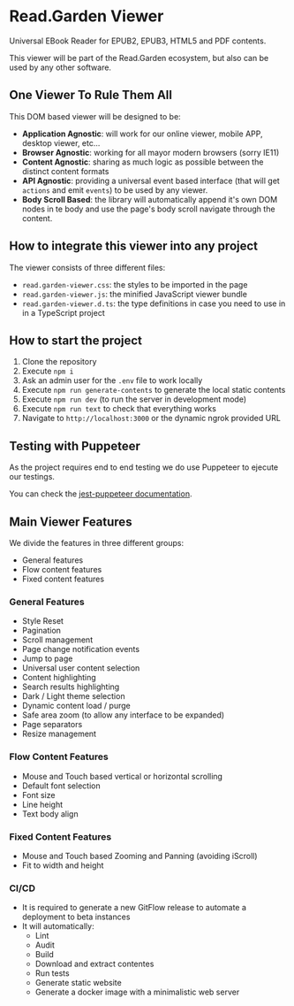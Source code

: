 # Read.Garden Viewer

Universal EBook Reader for EPUB2, EPUB3, HTML5 and PDF contents.

This viewer will be part of the Read.Garden ecosystem, but also can be used by any other software.

## One Viewer To Rule Them All

This DOM based viewer will be designed to be:

- **Application Agnostic**: will work for our online viewer, mobile APP, desktop viewer, etc...
- **Browser Agnostic**: working for all mayor modern browsers (sorry IE11)
- **Content Agnostic**: sharing as much logic as possible between the distinct content formats
- **API Agnostic**: providing a universal event based interface (that will get `actions` and emit `events`) to be used by any viewer.
- **Body Scroll Based**: the library will automatically append it's own DOM nodes in te body and use the page's body scroll navigate through the content.

## How to integrate this viewer into any project

The viewer consists of three different files:

- `read.garden-viewer.css`: the styles to be imported in the page
- `read.garden-viewer.js`: the minified JavaScript viewer bundle
- `read.garden-viewer.d.ts`: the type definitions in case you need to use in in a TypeScript project

## How to start the project

1. Clone the repository
2. Execute `npm i`
3. Ask an admin user for the `.env` file to work locally
4. Execute `npm run generate-contents` to generate the local static contents
5. Execute `npm run dev` (to run the server in development mode)
6. Execute `npm run text` to check that everything works
7. Navigate to `http://localhost:3000` or the dynamic ngrok provided URL

## Testing with Puppeteer

As the project requires end to end testing we do use Puppeteer to ejecute our testings.

You can check the [jest-puppeteer documentation](https://github.com/smooth-code/jest-puppeteer/tree/master#readme).

## Main Viewer Features

We divide the features in three different groups:

- General features
- Flow content features
- Fixed content features

### General Features

- Style Reset
- Pagination
- Scroll management
- Page change notification events
- Jump to page
- Universal user content selection
- Content highlighting
- Search results highlighting
- Dark / Light theme selection
- Dynamic content load / purge
- Safe area zoom (to allow any interface to be expanded)
- Page separators
- Resize management

### Flow Content Features

- Mouse and Touch based vertical or horizontal scrolling
- Default font selection
- Font size
- Line height
- Text body align

### Fixed Content Features

- Mouse and Touch based Zooming and Panning (avoiding iScroll)
- Fit to width and height

### CI/CD

- It is required to generate a new GitFlow release to automate a deployment to beta instances
- It will automatically:
  - Lint
  - Audit
  - Build
  - Download and extract contentes
  - Run tests
  - Generate static website
  - Generate a docker image with a minimalistic web server
